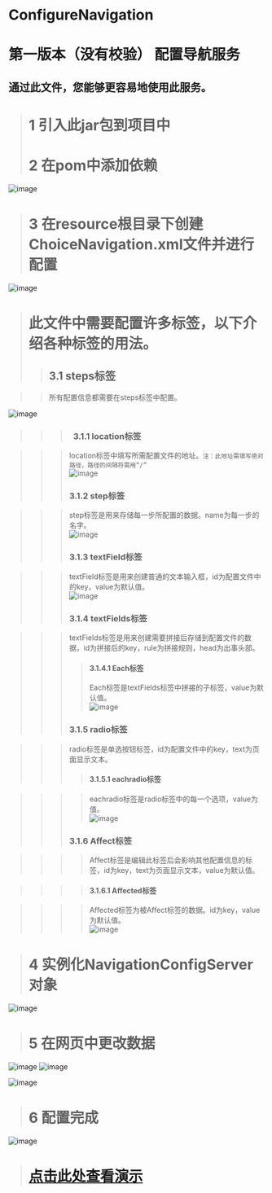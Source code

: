# ConfigureNavigation
第一版本（没有校验）
配置导航服务
=======

通过此文件，您能够更容易地使用此服务。 
--------

> #  1 引入此jar包到项目中
> # 2 在pom中添加依赖

![image](https://github.com/posTeamBOH/ConfigureNavigation/blob/master/img/1.png)
> # 3 在resource根目录下创建ChoiceNavigation.xml文件并进行配置
![image](https://github.com/posTeamBOH/ConfigureNavigation/blob/master/img/2.png)

> # 此文件中需要配置许多标签，以下介绍各种标签的用法。
>> ##  3.1 steps标签

>> 所有配置信息都需要在steps标签中配置。

![image](https://github.com/posTeamBOH/ConfigureNavigation/blob/master/img/15.png)

>>> ###   3.1.1 location标签

>>> location标签中填写所需配置文件的地址。`注：此地址需填写绝对路径，路径的间隔符需用“/”`<br> 
![image](https://github.com/posTeamBOH/ConfigureNavigation/blob/master/img/3.png)
>>> ### 3.1.2 step标签

>>> step标签是用来存储每一步所配置的数据。name为每一步的名字。<br>
![image](https://github.com/posTeamBOH/ConfigureNavigation/blob/master/img/6.png)
>>> ### 3.1.3 textField标签

>>> textField标签是用来创建普通的文本输入框，id为配置文件中的key，value为默认值。<br>
![image](https://github.com/posTeamBOH/ConfigureNavigation/blob/master/img/9.png)
>>> ### 3.1.4 textFields标签

>>> textFields标签是用来创建需要拼接后存储到配置文件的数据，id为拼接后的key，rule为拼接规则，head为出事头部。
>>>> #### 3.1.4.1 Each标签
>>>> Each标签是textFields标签中拼接的子标签，value为默认值。<br> 
![image](https://github.com/posTeamBOH/ConfigureNavigation/blob/master/img/8.png)
>>> ### 3.1.5 radio标签

>>> radio标签是单选按钮标签，id为配置文件中的key，text为页面显示文本。
>>>> #### 3.1.5.1 eachradio标签

>>>> eachradio标签是radio标签中的每一个选项，value为值。<br> 
![image](https://github.com/posTeamBOH/ConfigureNavigation/blob/master/img/7.png)
>>> ### 3.1.6 Affect标签

>>>> Affect标签是编辑此标签后会影响其他配置信息的标签，id为key，text为页面显示文本，value为默认值。

>>>> #### 3.1.6.1 Affected标签

>>>> Affected标签为被Affect标签的数据。id为key，value为默认值。<br> 
![image](https://github.com/posTeamBOH/ConfigureNavigation/blob/master/img/16.png)



> # 4 实例化NavigationConfigServer对象
![image](https://github.com/posTeamBOH/ConfigureNavigation/blob/master/img/10.png)


> # 5 在网页中更改数据
![image](https://github.com/posTeamBOH/ConfigureNavigation/blob/master/img/11.png)
![image](https://github.com/posTeamBOH/ConfigureNavigation/blob/master/img/12.png)

![image](https://github.com/posTeamBOH/ConfigureNavigation/blob/master/img/13.png)



> # 6 配置完成
![image](https://github.com/posTeamBOH/ConfigureNavigation/blob/master/img/14.png)

> # [点击此处查看演示](http://120.27.19.38:7893/welcome.html)

